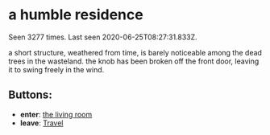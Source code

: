 # a humble residence

Seen 3277 times. Last seen 2020-06-25T08:27:31.833Z.

a short structure, weathered from time, is barely noticeable among the dead trees in the wasteland. the knob has been broken off the front door, leaving it to swing freely in the wind.

## Buttons:

- **enter**: [the living room](the-living-room-h14h96.md)
- **leave**: [Travel](Travel-travel.md)